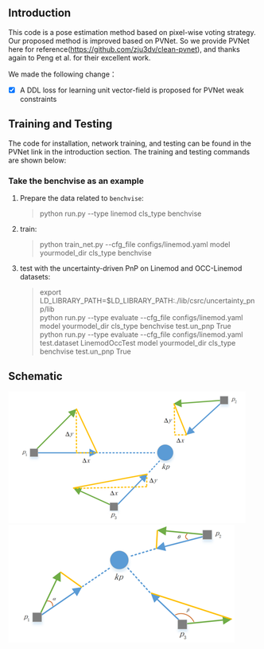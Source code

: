 
## Introduction
This code is a pose estimation method based on pixel-wise voting strategy. Our proposed method is improved based on PVNet. So we provide PVNet here for reference(https://github.com/zju3dv/clean-pvnet), and thanks again to Peng et al. for their excellent work.

We made the following change：  
- [x]  A DDL loss for learning unit vector-field is proposed for PVNet weak constraints


## Training and Testing
The code for installation, network training, and testing can be found in the PVNet link in the introduction section. The training and testing commands are shown below:<br>

### Take the benchvise as an example
1. Prepare the data related to `benchvise`:<br>
    
    >python run.py --type linemod cls_type benchvise
    
2. train:<br>

    >python train_net.py --cfg_file configs/linemod.yaml model yourmodel_dir cls_type benchvise
    
      
3. test with the uncertainty-driven PnP on Linemod and OCC-Linemod datasets:<br>

    >export LD_LIBRARY_PATH=$LD_LIBRARY_PATH:./lib/csrc/uncertainty_pnp/lib<br>
    python run.py --type evaluate --cfg_file configs/linemod.yaml model yourmodel_dir cls_type benchvise test.un_pnp True<br>
    python run.py --type evaluate --cfg_file configs/linemod.yaml test.dataset LinemodOccTest model yourmodel_dir cls_type benchvise test.un_pnp True
    
   
## Schematic
 ![PVNet](https://github.com/YC0315/better_pvn/blob/f68a678f910756b554502a29853bd0ea20306c0b/views/PVNet.png)![PVNet_imp](https://github.com/YC0315/better_pvn/blob/f68a678f910756b554502a29853bd0ea20306c0b/views/PVNet_imp.png) 



